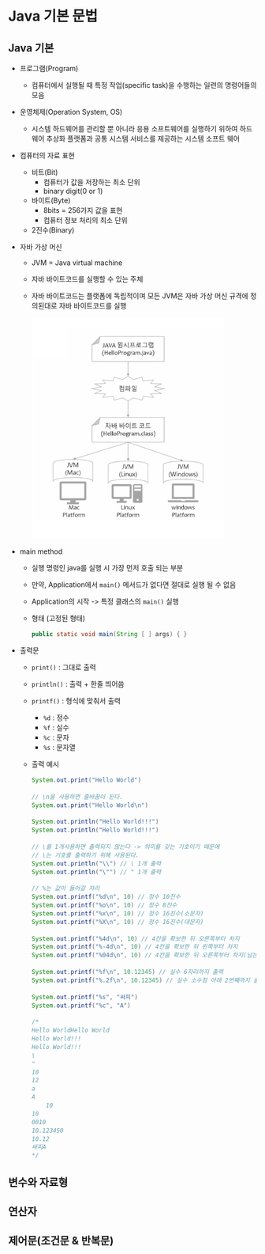 # Java 기본 문법

## Java 기본
* 프로그램(Program)
    * 컴퓨터에서 실행될 때 특정 작업(specific task)을 수행하는 일련의 명령어들의 모음
* 운영체제(Operation System, OS)
    * 시스템 하드웨어를 관리할 뿐 아니라 응용 소프트웨어를 실행하기 위하여 하드웨어 추상화 플랫폼과 공통 시스템 서비스를 제공하는 시스템 소프트 웨어
* 컴퓨터의 자료 표현
    * 비트(Bit)
        * 컴퓨터가 값을 저장하는 최소 단위
        * binary digit(0 or 1)
    * 바이트(Byte)
        * 8bits = 256가지 값을 표현
        * 컴퓨터 정보 처리의 최소 단위
    * 2진수(Binary)
* 자바 가상 머신
    * JVM = Java virtual machine
    * 자바 바이트코드를 실행할 수 있는 주체
    * 자바 바이트코드는 플랫폼에 독립적이며 모든 JVM은 자바 가상 머신 규격에 정의된대로 자바 바이트코드를 실행

        ![Java_01_JVM](../image/Java/Java_01_JVM.png)

* main method
    * 실행 명령인 java를 실행 시 가장 먼저 호출 되는 부분
    * 만약, Application에서 `main()` 메서드가 없다면 절대로 실행 될 수 없음
    * Application의 시작 -> 특정 클래스의 `main()` 실행
    * 형태 (고정된 형태)

        ```java
        public static void main(String [ ] args) { }
        ```
* 출력문
    * `print()` : 그대로 출력
    * `println()` : 출력 + 한줄 띄어씀
    * `printf()` : 형식에 맞춰서 출력
        * `%d` : 정수
        * `%f` : 실수
        * `%c` : 문자
        * `%s` : 문자열
    * 출력 예시

        ```java
        System.out.print("Hello World")

        // \n을 사용하면 줄바꿈이 된다.
        System.out.print("Hello World\n")

        System.out.println("Hello World!!!")
        System.out.println("Hello World!!!")

        // \를 1개사용하면 출력되지 않는다 -> 의미를 갖는 기호이기 때문에
        // \는 기호를 출력하기 위해 사용된다.
        System.out.println("\\") // \ 1개 출력
        System.out.println("\"") // " 1개 출력

        // %는 값이 들어갈 자리
        System.out.printf("%d\n", 10) // 정수 10진수
        System.out.printf("%o\n", 10) // 정수 8진수
        System.out.printf("%x\n", 10) // 정수 16진수(소문자)
        System.out.printf("%X\n", 10) // 정수 16진수(대문자)

        System.out.printf("%4d\n", 10) // 4칸을 확보한 뒤 오른쪽부터 차지
        System.out.printf("%-4d\n", 10) // 4칸을 확보한 뒤 왼쪽부터 차지
        System.out.printf("%04d\n", 10) // 4칸을 확보한 뒤 오른쪽부터 차지(남는 부분은 0으로 채워 넣는다.)

        System.out.printf("%f\n", 10.12345) // 실수 6자리까지 출력
        System.out.printf("%.2f\n", 10.12345) // 실수 소수점 아래 2번째까지 출력

        System.out.printf("%s", "싸피")
        System.out.printf("%c", "A")

        /*
        Hello WorldHello World
        Hello World!!!
        Hello World!!!
        \
        "
        10
        12
        a
        A
            10
        10
        0010
        10.123450
        10.12
        싸피A
        */
        ```


## 변수와 자료형


## 연산자


## 제어문(조건문 & 반복문)